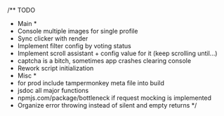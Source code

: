 /** TODO
 * Main *
 * Console multiple images for single profile
 * Sync clicker with render
 * Implement filter config by voting status
 * Implement scroll assistant + config value for it (keep scrolling until...)
 * captcha is a bitch, sometimes app crashes clearing console
 * Rework script initialization
 * Misc *
 * for prod include tampermonkey meta file into build
 * jsdoc all major functions
 * npmjs.com/package/bottleneck if request mocking is implemented
 * Organize error throwing instead of silent and empty returns
 */